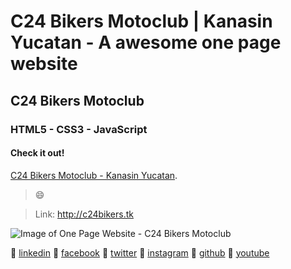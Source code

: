# C24 Bikers Motoclub | Kanasin Yucatan - A awesome one page website

## C24 Bikers Motoclub

### HTML5 - CSS3 - JavaScript

#### Check it out!

[C24 Bikers Motoclub - Kanasin Yucatan](http://c24bikers.tk).

> :smile:

 > Link: http://c24bikers.tk

![Image of One Page Website - C24 Bikers Motoclub](images/C24_Bikers_Motoclub_Rutas_en_moto_Kanasin_Yucatan.png)

:beers: [linkedin](https://www.linkedin.com/in/chechepech)
:beers: [facebook](https://www.facebook/chechepech)
:beers: [twitter](https://twitter.com/chechepech)
:beers: [instagram](https://www.instagram.com/cheche_pech)
:beers: [github](https://github.com/chechepech)
:beers: [youtube](https://www.youtube.com/c/chechepech)